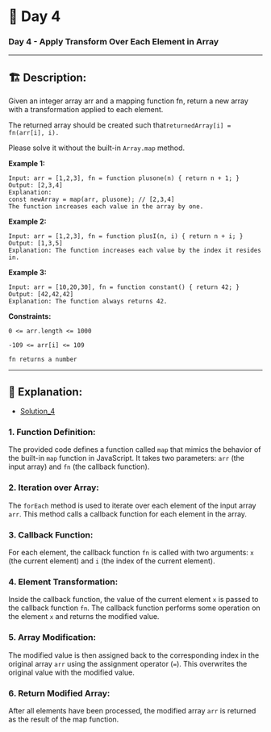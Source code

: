 # 🔨 Day 4

### Day 4 - Apply Transform Over Each Element in Array

---

## 🏗️ Description:

Given an integer array arr and a mapping function fn, return a new array with a transformation applied to each element.

The returned array should be created such that`returnedArray[i] = fn(arr[i], i).`

Please solve it without the built-in `Array.map` method.

**Example 1:**
```
Input: arr = [1,2,3], fn = function plusone(n) { return n + 1; }
Output: [2,3,4]
Explanation:
const newArray = map(arr, plusone); // [2,3,4]
The function increases each value in the array by one. 
```
**Example 2:**
```
Input: arr = [1,2,3], fn = function plusI(n, i) { return n + i; }
Output: [1,3,5]
Explanation: The function increases each value by the index it resides in.
```
**Example 3:**
```
Input: arr = [10,20,30], fn = function constant() { return 42; }
Output: [42,42,42]
Explanation: The function always returns 42.
```

**Constraints:**
```
0 <= arr.length <= 1000
```
```
-109 <= arr[i] <= 109
```
```
fn returns a number
```

____________________________________________________________________________________________________________________

## 📝 Explanation: 

- [Solution_4](solutions/Exercise_4/array_transform.js)


### 1. Function Definition:
The provided code defines a function called `map` that mimics the behavior of the built-in `map` function in JavaScript. It takes two parameters: `arr` (the input array) and `fn` (the callback function).

### 2. Iteration over Array:
The `forEach` method is used to iterate over each element of the input array `arr`. This method calls a callback function for each element in the array.

### 3. Callback Function:
For each element, the callback function `fn` is called with two arguments: `x` (the current element) and `i` (the index of the current element).

### 4. Element Transformation:
Inside the callback function, the value of the current element `x` is passed to the callback function `fn`. The callback function performs some operation on the element `x` and returns the modified value.

### 5. Array Modification:
The modified value is then assigned back to the corresponding index in the original array `arr` using the assignment operator (`=`). This overwrites the original value with the modified value.

### 6. Return Modified Array:
After all elements have been processed, the modified array `arr` is returned as the result of the map function.
